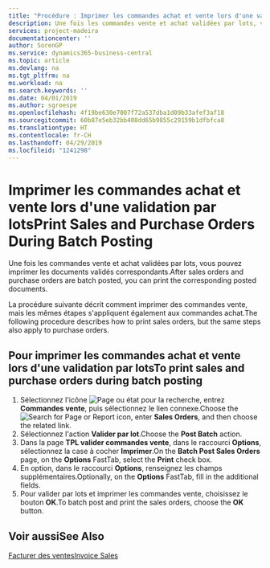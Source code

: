 ```yaml
---
title: "Procédure : Imprimer les commandes achat et vente lors d'une validation par lots"
description: Une fois les commandes vente et achat validées par lots, vous pouvez imprimer les documents validés correspondants.
services: project-madeira
documentationcenter: ''
author: SorenGP
ms.service: dynamics365-business-central
ms.topic: article
ms.devlang: na
ms.tgt_pltfrm: na
ms.workload: na
ms.search.keywords: ''
ms.date: 04/01/2019
ms.author: sgroespe
ms.openlocfilehash: 4f19be630e7007f72a537dba1d09b33afef3af18
ms.sourcegitcommit: 60b87e5eb32bb408dd65b9855c29159b1dfbfca8
ms.translationtype: HT
ms.contentlocale: fr-CH
ms.lasthandoff: 04/29/2019
ms.locfileid: "1241298"
---
```

# <a name="print-sales-and-purchase-orders-during-batch-posting"></a><span data-ttu-id="6bd3f-103">Imprimer les commandes achat et vente lors d'une validation par lots</span><span class="sxs-lookup"><span data-stu-id="6bd3f-103">Print Sales and Purchase Orders During Batch Posting</span></span>
<span data-ttu-id="6bd3f-104">Une fois les commandes vente et achat validées par lots, vous pouvez imprimer les documents validés correspondants.</span><span class="sxs-lookup"><span data-stu-id="6bd3f-104">After sales orders and purchase orders are batch posted, you can print the corresponding posted documents.</span></span>  

<span data-ttu-id="6bd3f-105">La procédure suivante décrit comment imprimer des commandes vente, mais les mêmes étapes s'appliquent également aux commandes achat.</span><span class="sxs-lookup"><span data-stu-id="6bd3f-105">The following procedure describes how to print sales orders, but the same steps also apply to purchase orders.</span></span>  

## <a name="to-print-sales-and-purchase-orders-during-batch-posting"></a><span data-ttu-id="6bd3f-106">Pour imprimer les commandes achat et vente lors d'une validation par lots</span><span class="sxs-lookup"><span data-stu-id="6bd3f-106">To print sales and purchase orders during batch posting</span></span>  

1.  <span data-ttu-id="6bd3f-107">Sélectionnez l'icône ![Page ou état pour la recherche](../../media/ui-search/search_small.png "icône Page ou état pour la recherche"), entrez **Commandes vente**, puis sélectionnez le lien connexe.</span><span class="sxs-lookup"><span data-stu-id="6bd3f-107">Choose the ![Search for Page or Report](../../media/ui-search/search_small.png "Search for Page or Report icon") icon, enter **Sales Orders**, and then choose the related link.</span></span>  
2.  <span data-ttu-id="6bd3f-108">Sélectionnez l'action **Valider par lot**.</span><span class="sxs-lookup"><span data-stu-id="6bd3f-108">Choose the **Post Batch** action.</span></span>  
3.  <span data-ttu-id="6bd3f-109">Dans la page **TPL valider commandes vente**, dans le raccourci **Options**, sélectionnez la case à cocher **Imprimer**.</span><span class="sxs-lookup"><span data-stu-id="6bd3f-109">On the **Batch Post Sales Orders** page, on the **Options** FastTab, select the **Print** check box.</span></span>  
4.  <span data-ttu-id="6bd3f-110">En option, dans le raccourci **Options**, renseignez les champs supplémentaires.</span><span class="sxs-lookup"><span data-stu-id="6bd3f-110">Optionally, on the **Options** FastTab, fill in the additional fields.</span></span>  
5.  <span data-ttu-id="6bd3f-111">Pour valider par lots et imprimer les commandes vente, choisissez le bouton **OK**.</span><span class="sxs-lookup"><span data-stu-id="6bd3f-111">To batch post and print the sales orders, choose the **OK** button.</span></span>  

## <a name="see-also"></a><span data-ttu-id="6bd3f-112">Voir aussi</span><span class="sxs-lookup"><span data-stu-id="6bd3f-112">See Also</span></span>  
[<span data-ttu-id="6bd3f-113">Facturer des ventes</span><span class="sxs-lookup"><span data-stu-id="6bd3f-113">Invoice Sales</span></span>](../../sales-how-invoice-sales.md)
